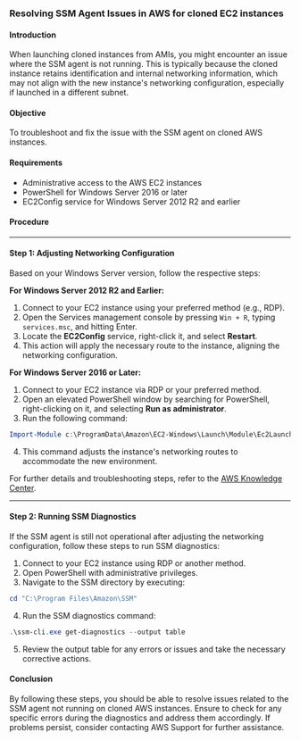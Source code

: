 ### Resolving SSM Agent Issues in AWS for cloned EC2 instances

#### Introduction

When launching cloned instances from AMIs, you might encounter an issue where the SSM agent is not running. This is typically because the cloned instance retains identification and internal networking information, which may not align with the new instance's networking configuration, especially if launched in a different subnet.

#### Objective

To troubleshoot and fix the issue with the SSM agent on cloned AWS instances.

#### Requirements

- Administrative access to the AWS EC2 instances
- PowerShell for Windows Server 2016 or later
- EC2Config service for Windows Server 2012 R2 and earlier

#### Procedure

---

#### Step 1: Adjusting Networking Configuration

Based on your Windows Server version, follow the respective steps:

**For Windows Server 2012 R2 and Earlier:**

1. Connect to your EC2 instance using your preferred method (e.g., RDP).
2. Open the Services management console by pressing `Win + R`, typing `services.msc`, and hitting Enter.
3. Locate the **EC2Config** service, right-click it, and select **Restart**.
4. This action will apply the necessary route to the instance, aligning the networking configuration.

**For Windows Server 2016 or Later:**

1. Connect to your EC2 instance via RDP or your preferred method.
2. Open an elevated PowerShell window by searching for PowerShell, right-clicking on it, and selecting **Run as administrator**.
3. Run the following command:

```powershell
Import-Module c:\ProgramData\Amazon\EC2-Windows\Launch\Module\Ec2Launch.psm1 ; Add-Routes
```

4. This command adjusts the instance's networking routes to accommodate the new environment.

For further details and troubleshooting steps, refer to the [AWS Knowledge Center](https://repost.aws/knowledge-center/waiting-for-metadata).

---

#### Step 2: Running SSM Diagnostics

If the SSM agent is still not operational after adjusting the networking configuration, follow these steps to run SSM diagnostics:

1. Connect to your EC2 instance using RDP or another method.
2. Open PowerShell with administrative privileges.
3. Navigate to the SSM directory by executing:

```powershell
cd "C:\Program Files\Amazon\SSM"
```

4. Run the SSM diagnostics command:

```powershell
.\ssm-cli.exe get-diagnostics --output table
```

5. Review the output table for any errors or issues and take the necessary corrective actions.

#### Conclusion

By following these steps, you should be able to resolve issues related to the SSM agent not running on cloned AWS instances. Ensure to check for any specific errors during the diagnostics and address them accordingly. If problems persist, consider contacting AWS Support for further assistance.